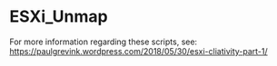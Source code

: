 # ESXi_Unmap

For more information regarding these scripts, see:
https://paulgrevink.wordpress.com/2018/05/30/esxi-cliativity-part-1/

